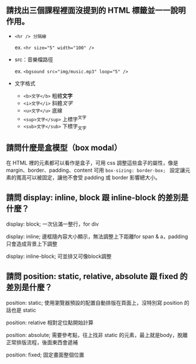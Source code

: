 ## 請找出三個課程裡面沒提到的 HTML 標籤並一一說明作用。

* ```<hr /> 分隔線 ```

  ex. ``` <hr size="5" width="100" /> ```

* <bgsound /> src：音樂檔路徑
  
  ex. ```<bgsound src="img/music.mp3" loop="5" />```

* 文字格式

  * ```<b>文字</b>``` 粗體<b>文字</b>
  * ```<i>文字</i>``` 斜體<i>文字</i>
  * ```<u>文字</u>``` 底線
  * ```<sup>文字</sup>``` 上標字<sup>文字</sup>
  * ```<sub>文字</sub>``` 下標字<sub>文字</sub>

## 請問什麼是盒模型（box modal）

在 HTML 裡的元素都可以看作是盒子，可用 css 調整這些盒子的屬性，像是 margin、border、padding、content
可用 ```box-sizing: border-box; ``` 設定讓元素的寬高可以被固定，讓他不會受 padding 或 border 影響總大小。

## 請問 display: inline, block 跟 inline-block 的差別是什麼？

display: block;
一次佔滿一整行，for div

display: inline;
邊框隨內容大小顯示，無法調整上下距離for span & a，padding 只會造成背景上下調整

display: inline-block;
可並排又可像block調整

## 請問 position: static, relative, absolute 跟 fixed 的差別是什麼？

position: static;
使用瀏覽器預設的配置自動排版在頁面上，沒特別寫 position 的話也是 static

position: relative
相對定位點開始計算

position: absolute;
需要參考點，往上找非 static 的元素，最上就是body，脫離正常排版流程，後面東西會遞補

position: fixed;
固定畫面整個位置
